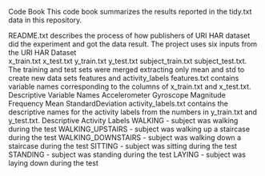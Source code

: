 Code Book
This code book summarizes the results reported in the tidy.txt data in this repository.

README.txt describes the process of how publishers of URI HAR dataset did the experiment and got the data result.
The project uses six inputs from the URI HAR Dataset  
x_train.txt 
x_test.txt
y_train.txt
y_test.txt
subject_train.txt
subject_test.txt.
The training and test sets were merged extracting only mean and std to create new data sets features and activity_labels
features.txt contains variable names corresponding to the columns of x_train.txt and x_test.txt. 
Descriptive Variable Names
Accelerometer 
Gyroscope
Magnitude
Frequency
Mean
StandardDeviation 
activity_labels.txt contains the descriptive names for the activity labels from the numbers in y_train.txt and y_test.txt.
Descriptive Activity Labels
WALKING - subject was walking during the test
WALKING_UPSTAIRS - subject was walking up a staircase during the test
WALKING_DOWNSTAIRS - subject was walking down a staircase during the test
SITTING - subject was sitting during the test
STANDING - subject was standing during the test
LAYING - subject was laying down during the test





